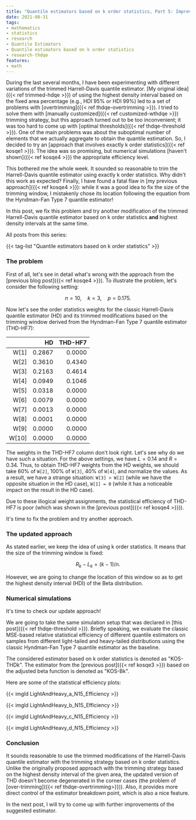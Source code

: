 ```yaml
---
title: "Quantile estimators based on k order statistics, Part 5: Improving trimmed Harrell-Davis quantile estimator"
date: 2021-08-31
tags:
- mathematics
- statistics
- research
- Quantile Estimators
- Quantile estimators based on k order statistics
- research-thdqe
features:
- math
---
```


During the last several months,
  I have been experimenting with different variations of the trimmed Harrell-Davis quantile estimator.
[My original idea]({{< ref trimmed-hdqe >}})
  of using the highest density interval based on the fixed area percentage (e.g., HDI 95% or HDI 99%)
  led to a set of problems with [overtrimming]({{< ref thdqe-overtrimming >}}).
I tried to solve them with [manually customized]({{< ref customized-wthdqe >}}) trimming strategy,
  but this approach turned out to be too inconvenient;
  it was too hard to come up with [optimal thresholds]({{< ref thdqe-threshold >}}).
One of the main problems was about the suboptimal number of elements
  that we actually aggregate to obtain the quantile estimation.
So, I decided to try an [approach that involves exactly k order statistics]({{< ref kosqe1 >}}).
The idea was so promising,
  but numerical simulations [haven't shown]({{< ref kosqe4 >}}) the appropriate efficiency level.

This bothered me the whole week.
It sounded so reasonable to trim the Harrell-Davis quantile estimator using exactly k order statistics.
Why didn't this work as expected?
Finally, I have found a fatal flaw in [my previous approach]({{< ref kosqe4 >}}):
  while it was a good idea to fix the size of the trimming window,
  I mistakenly chose its location following the equation from the Hyndman-Fan Type 7 quantile estimator!

In this post, we fix this problem and try another modification of the trimmed Harrell-Davis quantile estimator based on
  k order statistics **and** highest density intervals at the same time.

<!--more-->

All posts from this series:

{{< tag-list "Quantile estimators based on k order statistics" >}}

### The problem

First of all, let's see in detail what's wrong with the approach from the [previous blog post]({{< ref kosqe4 >}}).
To illustrate the problem, let's consider the following setting:

$$
n = 10, \quad k = 3, \quad p = 0.175.
$$

Now let's see the order statistics weights for the classic Harrell-Davis quantile estimator (HD)
  and its trimmed modifications
  based on the trimming window derived from the Hyndman-Fan Type 7 quantile estimator (THD-HF7):

|       |     HD | THD-HF7 |
| ----: | -----: | ------: |
|  W[1] | 0.2867 |  0.0000 |
|  W[2] | 0.3610 |  0.4340 |
|  W[3] | 0.2163 |  0.4614 |
|  W[4] | 0.0949 |  0.1046 |
|  W[5] | 0.0318 |  0.0000 |
|  W[6] | 0.0079 |  0.0000 |
|  W[7] | 0.0013 |  0.0000 |
|  W[8] | 0.0001 |  0.0000 |
|  W[9] | 0.0000 |  0.0000 |
| W[10] | 0.0000 |  0.0000 |

The weights in the THD-HF7 column don't look right.
Let's see why do we have such a situation.
For the above settings, we have $L = 0.14$ and $R=0.34$.
Thus, to obtain THD-HF7 weights from the HD weights,
  we should take 60% of `W[2]`, 100% of `W[3]`, 40% of `W[4]`, and normalize the values.
As a result, we have a strange situation: `W[3] > W[2]` (while we have the opposite situation in the HD case),
  `W[1] = 0` (while it has a noticeable impact on the result in the HD case).

Due to these illogical weight assignments, the statistical efficiency of THD-HF7 is poor
  (which was shown in the [previous post]({{< ref kosqe4 >}})).

It's time to fix the problem and try another approach.

### The updated approach

As stated earlier, we keep the idea of using k order statistics.
It means that the size of the trimming window is fixed:

$$
R_k - L_k = (k - 1) / n.
$$

However, we are going to change the location of this window
  so as to get the highest density interval (HDI) of the Beta distribution.

### Numerical simulations

It's time to check our update approach!

We are going to take the same simulation setup that was declared in [this post]({{< ref thdqe-threshold >}}).
Briefly speaking, we evaluate the classic MSE-based relative statistical efficiency of different quantile estimators
  on samples from different light-tailed and heavy-tailed distributions
  using the classic Hyndman-Fan Type 7 quantile estimator as the baseline.

The considered estimator based on k order statistics is denoted as "KOS-THDk".
The estimator from the [previous post]({{< ref kosqe3 >}}) based on the adjusted beta function is denoted as "KOS-Bk".

Here are some of the statistical efficiency plots:

{{< imgld LightAndHeavy_a_N15_Efficiency >}}

{{< imgld LightAndHeavy_b_N15_Efficiency >}}

{{< imgld LightAndHeavy_c_N15_Efficiency >}}

{{< imgld LightAndHeavy_d_N15_Efficiency >}}

### Conclusion

It sounds reasonable to use the trimmed modifications of the Harrell-Davis quantile estimator with the trimming strategy
  based on k order statistics.
Unlike the originally proposed approach with the trimming strategy
  based on the highest density interval of the given area,
  the updated version of THD doesn't become degenerated in the corner cases
  (the problem of [over-trimming]({{< ref thdqe-overtrimming>}})).
Also, it provides more direct control of the estimator breakdown point, which is also a nice feature.

In the next post, I will try to come up with further improvements of the suggested estimator.
